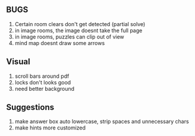 ## BUGS
1. Certain room clears don't get detected (partial solve)
2. in image rooms, the image doesnt take the full page
3. in image rooms, puzzles can clip out of view
4. mind map doesnt draw some arrows

## Visual
1. scroll bars around pdf
2. locks don't looks good
3. need better background

## Suggestions
1. make answer box auto lowercase, strip spaces and unnecessary chars
2. make hints more customized
